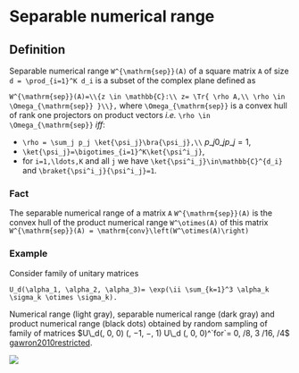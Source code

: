 # Separable numerical range

## Definition

Separable numerical range `W^{\mathrm{sep}}(A)` of a square matrix `A`
of size `d = \prod_{i=1}^K d_i` is a subset of the complex plane defined
as

`W^{\mathrm{sep}}(A)=\\{z \in \mathbb{C}:\\ z= \Tr{ \rho A,\\ \rho \in
\Omega_{\mathrm{sep}} }\\},` where `\Omega_{\mathrm{sep}}` is a convex
hull of rank one projectors on product vectors *i.e.* `\rho \in
\Omega_{\mathrm{sep}}` *iff*:

  - `\rho = \sum_j p_j \ket{\psi_j}\bra{\psi_j},\\` $p\_j 0  \_j
    p\_j=1$,
  - `\ket{\psi_j}=\bigotimes_{i=1}^K\ket{\psi^i_j}`,
  - for `i=1,\ldots,K` and all `j` we have
    `\ket{\psi^i_j}\in\mathbb{C}^{d_i}` and
    `\braket{\psi^i_j}{\psi^i_j}=1`.

### Fact

The separable numerical range of a matrix `A` `W^{\mathrm{sep}}(A)` is
the convex hull of the product numerical range `W^\otimes(A)` of this
matrix `W^{\mathrm{sep}}(A) = \mathrm{conv}\left(W^\otimes(A)\right)`

### Example

Consider family of unitary matrices

`U_d(\alpha_1, \alpha_2, \alpha_3)= \exp(\ii \sum_{k=1}^3 \alpha_k
\sigma_k \otimes \sigma_k).`

Numerical range (light gray), separable numerical range (dark gray) and
product numerical range (black dots) obtained by random sampling of
family of matrices $U\_d(, 0, 0) (, −1, −, 1) U\_d (, 0, 0)^`for`= 0,
/8, 3 /16, /4$ [gawron2010restricted](@cite).

![](/numerical-range/separable_range.png)
